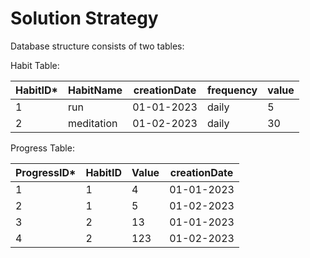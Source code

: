 Solution Strategy
=================

Database structure consists of two tables:

Habit Table:


| HabitID* | HabitName  | creationDate  | frequency | value   |
|----------|------------|---------------|-----------|---------|
| 1        | run        | 01-01-2023    | daily     | 5       |
| 2        | meditation | 01-02-2023    | daily     | 30      |

Progress Table:


| ProgressID*  | HabitID | Value  | creationDate |
|--------------|---------|--------|--------------|
| 1            | 1       | 4      | 01-01-2023   |
| 2            | 1       | 5      | 01-02-2023   |
| 3            | 2       | 13     | 01-01-2023   |
| 4            | 2       | 123    | 01-02-2023   |

